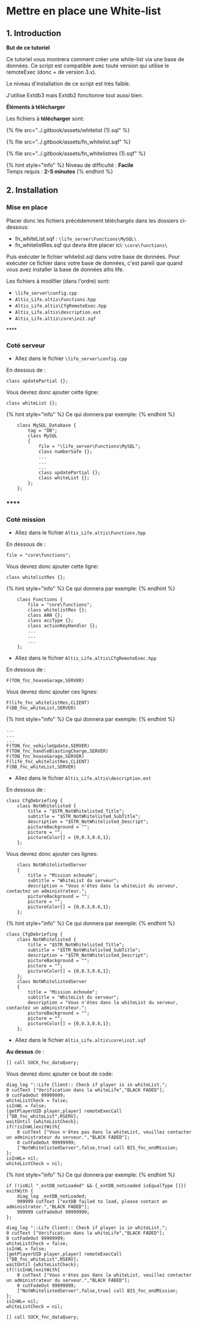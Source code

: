 # Mettre en place une White-list

## 1. Introduction <a id="bkmrk-page-title"></a>

**But de ce tutoriel**

Ce tutoriel vous montrera comment créer une white-list via une base de données. Ce script est compatible avec toute version qui utilise le remoteExec \(donc + de version 3.x\).

Le niveau d'installation de ce script est très faible.

J'utilise Extdb3 mais Extdb2 fonctionne tout aussi bien.

**Éléments à télécharger**

Les fichiers à **télécharger** sont:

{% file src="../.gitbook/assets/whitelist \(1\).sql" %}

{% file src="../.gitbook/assets/fn\_whitelist.sqf" %}

{% file src="../.gitbook/assets/fn\_whitelistres \(1\).sqf" %}



{% hint style="info" %}
Niveau de difficulté : **Facile**  
Temps requis : **2-5 minutes**
{% endhint %}

## 2. Installation <a id="bkmrk-page-title"></a>

### **Mise en place**

Placer donc les fichiers précédemment téléchargés dans les dossiers ci-dessous:

* fn\_whiteList.sqf :  `\life_server\Functions\MySQL\`
* fn\_whitelistRes.sqf qui devra être placer ici: `\core\functions\`

Puis exécuter le fichier whitelist.sql dans votre base de données. Pour exécuter ce fichier dans votre base de données, c'est pareil que quand vous avez installer la base de données altis life.

Les fichiers à modifier \(dans l'ordre\) sont:

* `\life_server\config.cpp`
* `Altis_Life.altis\Functions.hpp`
* `Altis_Life.altis\CfgRemoteExec.hpp`
* `Altis_Life.altis\description.ext`
* `Altis_Life.altis\core\init.sqf`

\*\*\*\*

### **Coté serveur**

* Allez dans le fichier `\life_server\config.cpp`

En dessous de :

```text
class updatePartial {};
```

Vous devrez donc ajouter cette ligne:

```text
class whiteList {};
```

{% hint style="info" %}
Ce qui donnera par exemple:
{% endhint %}

```text
    class MySQL_Database {
        tag = "DB";
        class MySQL
        {
            file = "\life_server\Functions\MySQL";
            class numberSafe {};
            ...
            ...
            ...
            class updatePartial {};
            class whiteList {};
        };
    };
```

### \*\*\*\*

### **Coté mission**

* Allez dans le fichier `Altis_Life.altis\Functions.hpp`

En dessous de :

```text
file = "core\functions";
```

 Vous devrez donc ajouter cette ligne:

```text
class whitelistRes {};
```

{% hint style="info" %}
Ce qui donnera par exemple:
{% endhint %}

```text
    class Functions {
        file = "core\functions";
        class whitelistRes {};
        class AAN {};
        class accType {};
        class actionKeyHandler {};
        ...
        ...
        ...
    };
```

* Allez dans le fichier `Altis_Life.altis\CfgRemoteExec.hpp`

En dessous de :

```text
F(TON_fnc_houseGarage,SERVER)
```

 Vous devrez donc ajouter ces lignes:

```text
F(life_fnc_whitelistRes,CLIENT)
F(DB_fnc_whiteList,SERVER)
```

{% hint style="info" %}
 Ce qui donnera par exemple:
{% endhint %}

```text
...
...
...
F(TON_fnc_vehicleUpdate,SERVER)
F(TON_fnc_handleBlastingCharge,SERVER)
F(TON_fnc_houseGarage,SERVER)
F(life_fnc_whitelistRes,CLIENT)
F(DB_fnc_whiteList,SERVER)
```

* Allez dans le fichier `Altis_Life.altis\description.ext`

En dessous de :

```text
class CfgDebriefing {
    class NotWhitelisted {
        title = "$STR_NotWhitelisted_Title";
        subtitle = "$STR_NotWhitelisted_SubTitle";
        description = "$STR_NotWhitelisted_Descript";
        pictureBackground = "";
        picture = "";
        pictureColor[] = {0,0.3,0.6,1};
    };
```

 Vous devrez donc ajouter ces lignes:

```text
    class NotWhitelistedServer
    {
        title = "Mission echouée";
        subtitle = "WhiteList du serveur";
        description = "Vous n'êtes dans la whiteList du serveur, contactez un administrateur.";
        pictureBackground = "";
        picture = "";
        pictureColor[] = {0,0.3,0.6,1};
    };
```

{% hint style="info" %}
Ce qui donnera par exemple:
{% endhint %}

```text
class CfgDebriefing {
    class NotWhitelisted {
        title = "$STR_NotWhitelisted_Title";
        subtitle = "$STR_NotWhitelisted_SubTitle";
        description = "$STR_NotWhitelisted_Descript";
        pictureBackground = "";
        picture = "";
        pictureColor[] = {0,0.3,0.6,1};
    };
    class NotWhitelistedServer
    {
        title = "Mission echouée";
        subtitle = "WhiteList du serveur";
        description = "Vous n'êtes dans la whiteList du serveur, contactez un administrateur.";
        pictureBackground = "";
        picture = "";
        pictureColor[] = {0,0.3,0.6,1};
    };
```



* Allez dans le fichier `Altis_Life.altis\core\init.sqf`

**Au dessus** de :

```text
[] call SOCK_fnc_dataQuery;
```

Vous devrez donc ajouter ce bout de code:

```text
diag_log "::Life Client:: Check if player is in whiteList.";
0 cutText ["Verification dans la whiteLife","BLACK FADED"];
0 cutFadeOut 99999999;
whiteListCheck = false;
isInWL = false;
[getPlayerUID player,player] remoteExecCall ["DB_fnc_whiteList",RSERV];
waitUntil {whiteListCheck};
if(!isInWL)exitWith{
    0 cutText ["Vous n'êtes pas dans la whiteList, veuillez contacter un administrateur du serveur.","BLACK FADED"];
    0 cutFadeOut 99999999;
    ["NotWhitelistedServer",false,true] call BIS_fnc_endMission;
};
isInWL= nil;
whiteListCheck = nil;
```

{% hint style="info" %}
 Ce qui donnera par exemple:
{% endhint %}

```text
if (!isNil "_extDB_notLoaded" && {_extDB_notLoaded isEqualType []}) exitWith {
    diag_log _extDB_notLoaded;
    999999 cutText ["extDB failed to load, please contact an administrator.","BLACK FADED"];
    999999 cutFadeOut 99999999;
};

diag_log "::Life Client:: Check if player is in whiteList.";
0 cutText ["Verification dans la whiteLife","BLACK FADED"];
0 cutFadeOut 99999999;
whiteListCheck = false;
isInWL = false;
[getPlayerUID player,player] remoteExecCall ["DB_fnc_whiteList",RSERV];
waitUntil {whiteListCheck};
if(!isInWL)exitWith{
    0 cutText ["Vous n'êtes pas dans la whiteList, veuillez contacter un administrateur du serveur.","BLACK FADED"];
    0 cutFadeOut 99999999;
    ["NotWhitelistedServer",false,true] call BIS_fnc_endMission;
};
isInWL= nil;
whiteListCheck = nil;

[] call SOCK_fnc_dataQuery;
```



